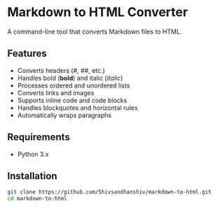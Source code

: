 # Markdown to HTML Converter

A command-line tool that converts Markdown files to HTML.

## Features

- Converts headers (#, ##, etc.)
- Handles bold (**bold**) and italic (*italic*)
- Processes ordered and unordered lists
- Converts links and images
- Supports inline code and code blocks
- Handles blockquotes and horizontal rules
- Automatically wraps paragraphs

## Requirements

- Python 3.x

## Installation

```bash
git clone https://github.com/Shivsandhanshiv/markdown-to-html.git
cd markdown-to-html